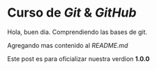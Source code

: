 # Curso de _Git_ & _GitHub_

Hola, buen dia. Comprendiendo las bases de git.

Agregando mas contenido al _README.md_

Este post es para oficializar nuestra verdion **1.0.0**